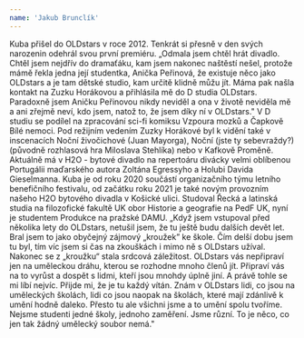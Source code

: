 ```yaml
---
name: 'Jakub Brunclík'
---
```

Kuba přišel do OLDstars v roce 2012. Tenkrát si přesně v den svých narozenin odehrál svou první premiéru. „Odmala jsem chtěl hrát divadlo. Chtěl jsem nejdřív do dramaťáku, kam jsem nakonec naštěstí nešel, protože mámě řekla jedna její studentka, Anička Peřinová, že existuje něco jako OLDstars a je tam dětské studio, kam určitě klidně můžu jít. Máma pak našla kontakt na Zuzku Horákovou a přihlásila mě do D studia OLDstars. Paradoxně jsem Aničku Peřinovou nikdy neviděl a ona v životě neviděla mě a ani zřejmě neví, kdo jsem, natož to, že jsem díky ní v OLDstars."
V D studiu se podílel na zpracování sci-fi komiksu Vzpoura mozků a Čapkově Bílé nemoci. Pod režijním vedením Zuzky Horákové byl k vidění také v inscenacích Noční živočichové (Juan Mayorga), Noční (jste ty sebevraždy?) (původně rozhlasová hra Miloslava Stehlíka) nebo v Kafkově Proměně. Aktuálně má v H2O - bytové divadlo na repertoáru divácky velmi oblíbenou Portugálii maďarského autora Zoltána Egressyho a Holubi Davida Gieselmanna.
Kuba je od roku 2020 součástí organizačního týmu letního benefičního festivalu, od začátku roku 2021 je také novým provozním našeho H2O bytového divadla v Košické ulici. Studoval Řecká a latinská studia na filozofické fakultě UK obor Historie a geografie na PedF UK, nyní je studentem Produkce na pražské DAMU.
„Když jsem vstupoval před několika lety do OLDstars, netušil jsem, že tu ještě budu dalších devět let. Bral jsem to jako obyčejný zájmový „kroužek” ke škole. Čím delší dobu jsem tu byl, tím víc jsem si čas na zkouškách i mimo ně s OLDstars užíval. Nakonec se z „kroužku“ stala srdcová záležitost. OLDstars vás nepřipraví jen na uměleckou dráhu, kterou se rozhodne mnoho členů jít. Připraví vás na to vyrůst a dospět s lidmi, kteří jsou mnohdy úplně jiní. A právě tohle se mi líbí nejvíc. Přijde mi, že je tu každý vítán. Znám v OLDstars lidi, co jsou na uměleckých školách, lidi co jsou naopak na školách, které mají zdánlivě k umění hodně daleko. Přesto tu ale všichni jsme a to umění spolu tvoříme. Nejsme studenti jedné školy, jednoho zaměření. Jsme různí. To je něco, co jen tak žádný umělecký soubor nemá."
